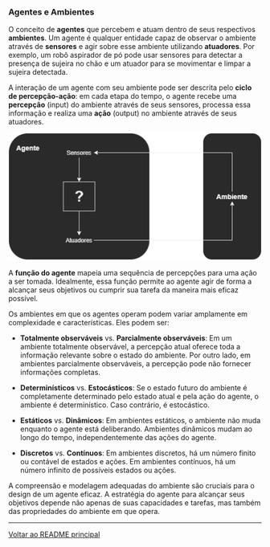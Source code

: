 ### Agentes e Ambientes

O conceito de **agentes** que percebem e atuam dentro de seus respectivos **ambientes**. Um agente é qualquer entidade capaz de observar o ambiente através de **sensores** e agir sobre esse ambiente utilizando **atuadores**. Por exemplo, um robô aspirador de pó pode usar sensores para detectar a presença de sujeira no chão e um atuador para se movimentar e limpar a sujeira detectada.

A interação de um agente com seu ambiente pode ser descrita pelo **ciclo de percepção-ação**: em cada etapa do tempo, o agente recebe uma **percepção** (input) do ambiente através de seus sensores, processa essa informação e realiza uma **ação** (output) no ambiente através de seus atuadores.

![Ciclo de Percepção-Ação](../../recursos/agent.png)

A **função do agente** mapeia uma sequência de percepções para uma ação a ser tomada. Idealmente, essa função permite ao agente agir de forma a alcançar seus objetivos ou cumprir sua tarefa da maneira mais eficaz possível.

Os ambientes em que os agentes operam podem variar amplamente em complexidade e características. Eles podem ser:

- **Totalmente observáveis** vs. **Parcialmente observáveis**: Em um ambiente totalmente observável, a percepção atual oferece toda a informação relevante sobre o estado do ambiente. Por outro lado, em ambientes parcialmente observáveis, a percepção pode não fornecer informações completas.

- **Determinísticos** vs. **Estocásticos**: Se o estado futuro do ambiente é completamente determinado pelo estado atual e pela ação do agente, o ambiente é determinístico. Caso contrário, é estocástico.

- **Estáticos** vs. **Dinâmicos**: Em ambientes estáticos, o ambiente não muda enquanto o agente está deliberando. Ambientes dinâmicos mudam ao longo do tempo, independentemente das ações do agente.

- **Discretos** vs. **Contínuos**: Em ambientes discretos, há um número finito ou contável de estados e ações. Em ambientes contínuos, há um número infinito de possíveis estados ou ações.

A compreensão e modelagem adequadas do ambiente são cruciais para o design de um agente eficaz. A estratégia do agente para alcançar seus objetivos depende não apenas de suas capacidades e tarefas, mas também das propriedades do ambiente em que opera.

---

[Voltar ao README principal](../../README.md)
